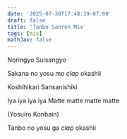 ```yaml
---
date: '2025-07-30T17:48:39-07:00'
draft: false
title: 'Tanbo Sanren Mix'
tags: [mix]
mathJax: false
---
```


Noringyo Suisangyo

Sakana no yosu mo *clap* okashii

Koshihikari Sansanishiki

Iya iya iya iya Matte matte matte matte

(Yosuiro Konbain)

Tanbo no yosu ga *clap* okashii